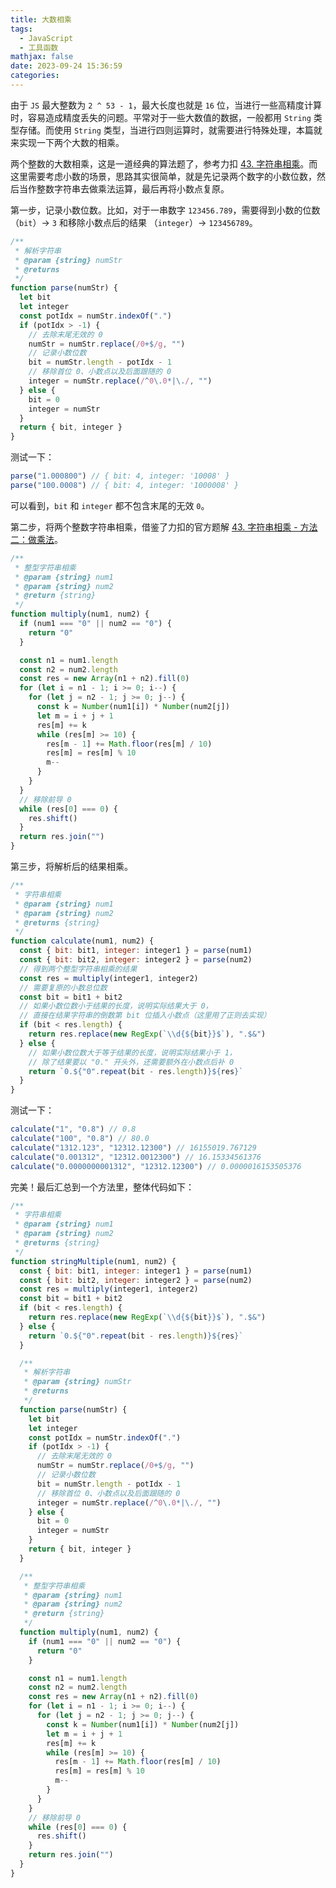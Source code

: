 ```yaml
---
title: 大数相乘
tags:
  - JavaScript
  - 工具函数
mathjax: false
date: 2023-09-24 15:36:59
categories:
---
```


由于 `JS` 最大整数为 `2 ^ 53 - 1`，最大长度也就是 `16` 位，当进行一些高精度计算时，容易造成精度丢失的问题。平常对于一些大数值的数据，一般都用 `String` 类型存储。而使用 `String` 类型，当进行四则运算时，就需要进行特殊处理，本篇就来实现一下两个大数的相乘。

两个整数的大数相乘，这是一道经典的算法题了，参考力扣 [43. 字符串相乘](https://leetcode.cn/problems/multiply-strings/description/)。而这里需要考虑小数的场景，思路其实很简单，就是先记录两个数字的小数位数，然后当作整数字符串去做乘法运算，最后再将小数点复原。

第一步，记录小数位数。比如，对于一串数字 `123456.789`，需要得到小数的位数（`bit`）-> `3` 和移除小数点后的结果 （`integer`）-> `123456789`。

```js
/**
 * 解析字符串
 * @param {string} numStr
 * @returns
 */
function parse(numStr) {
  let bit
  let integer
  const potIdx = numStr.indexOf(".")
  if (potIdx > -1) {
    // 去除末尾无效的 0
    numStr = numStr.replace(/0+$/g, "")
    // 记录小数位数
    bit = numStr.length - potIdx - 1
    // 移除首位 0、小数点以及后面跟随的 0
    integer = numStr.replace(/^0\.0*|\./, "")
  } else {
    bit = 0
    integer = numStr
  }
  return { bit, integer }
}
```

测试一下：

```js
parse("1.000800") // { bit: 4, integer: '10008' }
parse("100.0008") // { bit: 4, integer: '1000008' }
```

可以看到，`bit` 和 `integer` 都不包含末尾的无效 `0`。

第二步，将两个整数字符串相乘，借鉴了力扣的官方题解 [43. 字符串相乘 - 方法二：做乘法](https://leetcode.cn/problems/multiply-strings/solutions/372098/zi-fu-chuan-xiang-cheng-by-leetcode-solution/)。

```js
/**
 * 整型字符串相乘
 * @param {string} num1
 * @param {string} num2
 * @return {string}
 */
function multiply(num1, num2) {
  if (num1 === "0" || num2 == "0") {
    return "0"
  }

  const n1 = num1.length
  const n2 = num2.length
  const res = new Array(n1 + n2).fill(0)
  for (let i = n1 - 1; i >= 0; i--) {
    for (let j = n2 - 1; j >= 0; j--) {
      const k = Number(num1[i]) * Number(num2[j])
      let m = i + j + 1
      res[m] += k
      while (res[m] >= 10) {
        res[m - 1] += Math.floor(res[m] / 10)
        res[m] = res[m] % 10
        m--
      }
    }
  }
  // 移除前导 0
  while (res[0] === 0) {
    res.shift()
  }
  return res.join("")
}
```

第三步，将解析后的结果相乘。

```js
/**
 * 字符串相乘
 * @param {string} num1
 * @param {string} num2
 * @returns {string}
 */
function calculate(num1, num2) {
  const { bit: bit1, integer: integer1 } = parse(num1)
  const { bit: bit2, integer: integer2 } = parse(num2)
  // 得到两个整型字符串相乘的结果
  const res = multiply(integer1, integer2)
  // 需要复原的小数总位数
  const bit = bit1 + bit2
  // 如果小数位数小于结果的长度，说明实际结果大于 0，
  // 直接在结果字符串的倒数第 bit 位插入小数点（这里用了正则去实现）
  if (bit < res.length) {
    return res.replace(new RegExp(`\\d{${bit}}$`), ".$&")
  } else {
    // 如果小数位数大于等于结果的长度，说明实际结果小于 1，
    // 除了结果要以 "0." 开头外，还需要额外在小数点后补 0
    return `0.${"0".repeat(bit - res.length)}${res}`
  }
}
```

测试一下：

```js
calculate("1", "0.8") // 0.8
calculate("100", "0.8") // 80.0
calculate("1312.123", "12312.12300") // 16155019.767129
calculate("0.001312", "12312.0012300") // 16.15334561376
calculate("0.0000000001312", "12312.12300") // 0.0000016153505376
```

完美！最后汇总到一个方法里，整体代码如下：

```js
/**
 * 字符串相乘
 * @param {string} num1
 * @param {string} num2
 * @returns {string}
 */
function stringMultiple(num1, num2) {
  const { bit: bit1, integer: integer1 } = parse(num1)
  const { bit: bit2, integer: integer2 } = parse(num2)
  const res = multiply(integer1, integer2)
  const bit = bit1 + bit2
  if (bit < res.length) {
    return res.replace(new RegExp(`\\d{${bit}}$`), ".$&")
  } else {
    return `0.${"0".repeat(bit - res.length)}${res}`
  }

  /**
   * 解析字符串
   * @param {string} numStr
   * @returns
   */
  function parse(numStr) {
    let bit
    let integer
    const potIdx = numStr.indexOf(".")
    if (potIdx > -1) {
      // 去除末尾无效的 0
      numStr = numStr.replace(/0+$/g, "")
      // 记录小数位数
      bit = numStr.length - potIdx - 1
      // 移除首位 0、小数点以及后面跟随的 0
      integer = numStr.replace(/^0\.0*|\./, "")
    } else {
      bit = 0
      integer = numStr
    }
    return { bit, integer }
  }

  /**
   * 整型字符串相乘
   * @param {string} num1
   * @param {string} num2
   * @return {string}
   */
  function multiply(num1, num2) {
    if (num1 === "0" || num2 == "0") {
      return "0"
    }

    const n1 = num1.length
    const n2 = num2.length
    const res = new Array(n1 + n2).fill(0)
    for (let i = n1 - 1; i >= 0; i--) {
      for (let j = n2 - 1; j >= 0; j--) {
        const k = Number(num1[i]) * Number(num2[j])
        let m = i + j + 1
        res[m] += k
        while (res[m] >= 10) {
          res[m - 1] += Math.floor(res[m] / 10)
          res[m] = res[m] % 10
          m--
        }
      }
    }
    // 移除前导 0
    while (res[0] === 0) {
      res.shift()
    }
    return res.join("")
  }
}
```
